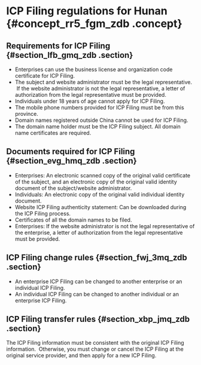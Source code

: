 # ICP Filing regulations for Hunan {#concept_rr5_fgm_zdb .concept}

## Requirements for ICP Filing {#section_lfb_gmq_zdb .section}

-   Enterprises can use the business license and organization code certificate for ICP Filing.
-   The subject and website administrator must be the legal representative.  If the website administrator is not the legal representative, a letter of authorization from the legal representative must be provided.
-   Individuals under 18 years of age cannot apply for ICP Filing.
-   The mobile phone numbers provided for ICP Filing must be from this province.
-   Domain names registered outside China cannot be used for ICP Filing.
-   The domain name holder must be the ICP Filing subject. All domain name certificates are required.

## Documents required for ICP Filing {#section_evg_hmq_zdb .section}

-   Enterprises: An electronic scanned copy of the original valid certificate of the subject, and an electronic copy of the original valid identity document of the subject/website administrator.
-   Individuals: An electronic copy of the original valid individual identity document.
-   Website ICP Filing authenticity statement: Can be downloaded during the ICP Filing process.
-   Certificates of all the domain names to be filed. 
-   Enterprises: If the website administrator is not the legal representative of the enterprise, a letter of authorization from the legal representative must be provided.

## ICP Filing change rules {#section_fwj_3mq_zdb .section}

-   An enterprise ICP Filing can be changed to another enterprise or an individual ICP Filing.
-   An individual ICP Filing can be changed to another individual or an enterprise ICP Filing.

## ICP Filing transfer rules {#section_xbp_jmq_zdb .section}

The ICP Filing information must be consistent with the original ICP Filing information.  Otherwise, you must change or cancel the ICP Filing at the original service provider, and then apply for a new ICP Filing.

